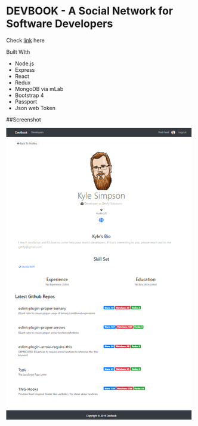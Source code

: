# DEVBOOK - A Social Network for Software Developers

Check [link](https://damp-gorge-53646.herokuapp.com/) here

Built WIth
* Node.js
* Express
* React
* Redux
* MongoDB via mLab
* Bootstrap 4
* Passport
* Json web Token

##Screenshot

![alt text](https://raw.githubusercontent.com/azad25/devbook/master/sc1.png)

